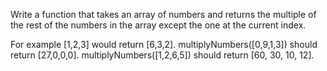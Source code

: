 Write a function that takes an array of numbers and returns the multiple of the rest of the numbers in the array except the one at the current index.

For example [1,2,3] would return [6,3,2].
multiplyNumbers([0,9,1,3]) should return [27,0,0,0].
multiplyNumbers([1,2,6,5]) should return [60, 30, 10, 12].